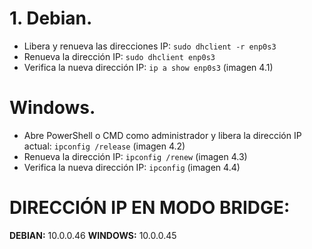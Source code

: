 # 1. Debian.
* Libera y renueva las direcciones IP:
  ``sudo dhclient -r enp0s3``
* Renueva la dirección IP:
  ``sudo dhclient enp0s3``
* Verifica la nueva dirección IP:
  ``ip a show enp0s3``
(imagen 4.1)
# Windows.
* Abre PowerShell o CMD como administrador y libera la dirección IP actual:
  ``ipconfig /release``
  (imagen 4.2)
* Renueva la dirección IP:
  ``ipconfig /renew``
  (imagen 4.3)
* Verifica la nueva dirección IP:
  ``ipconfig``
  (imagen 4.4)
# DIRECCIÓN IP EN MODO BRIDGE:
**DEBIAN:** 10.0.0.46
**WINDOWS:** 10.0.0.45


